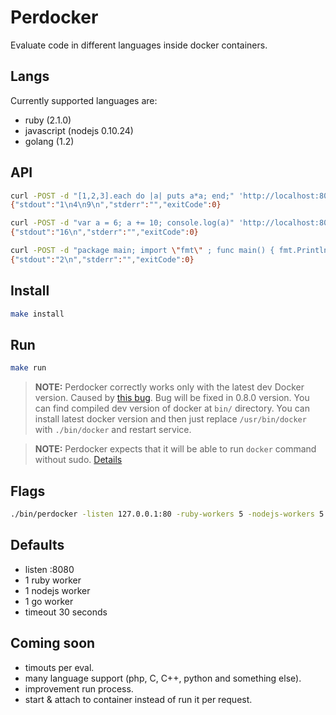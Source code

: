 Perdocker
====

Evaluate code in different languages inside docker containers.

## Langs

Currently supported languages are:

- ruby (2.1.0)
- javascript (nodejs 0.10.24)
- golang (1.2)

## API

```bash
curl -POST -d "[1,2,3].each do |a| puts a*a; end;" 'http://localhost:8080/ruby'
{"stdout":"1\n4\n9\n","stderr":"","exitCode":0}

curl -POST -d "var a = 6; a += 10; console.log(a)" 'http://localhost:8080/nodejs'
{"stdout":"16\n","stderr":"","exitCode":0}

curl -POST -d "package main; import \"fmt\" ; func main() { fmt.Println(1+1) }" 'http://localhost:8080/go'
{"stdout":"2\n","stderr":"","exitCode":0}
```

## Install

```bash
make install
```

## Run

```bash
make run
```

> **NOTE:**
> Perdocker correctly works only with the latest dev Docker version. Caused by
> [this bug](https://github.com/dotcloud/docker/issues/1319). Bug
> will be fixed in 0.8.0 version. You can find compiled dev version
> of docker at `bin/` directory.
> You can install latest docker version and then just replace
> `/usr/bin/docker` with `./bin/docker` and restart service.

> **NOTE:**
> Perdocker expects that it will be able to run `docker` command without sudo.
> [Details](http://docs.docker.io/en/latest/use/basics/)

## Flags

```bash
./bin/perdocker -listen 127.0.0.1:80 -ruby-workers 5 -nodejs-workers 5 -golang-workers 5 -timeout 5
```

## Defaults

- listen :8080
- 1 ruby worker
- 1 nodejs worker
- 1 go worker
- timeout 30 seconds

## Coming soon

- timouts per eval.
- many language support (php, C, C++, python and something else).
- improvement run process.
- start & attach to container instead of run it per request.
